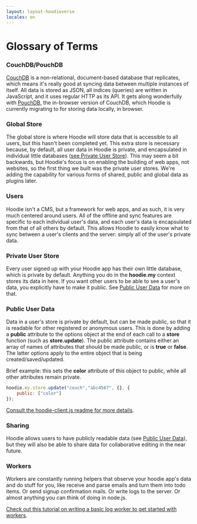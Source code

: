 ```yaml
---
layout: layout-hoodieverse
locales: en
---
```


# Glossary of Terms

### CouchDB/PouchDB
[CouchDB](http://couchdb.apache.org/) is a non-relational, document-based database that replicates, which means it's really good at syncing data between multiple instances of itself. All data is stored as JSON, all indices (queries) are written in JavaScript, and it uses regular HTTP as its API. It gets along wonderfully with [PouchDB](http://pouchdb.com/), the in-browser version of CouchDB, which Hoodie is currently migrating to for storing data locally, in browser.

### Global Store
The global store is where Hoodie will store data that is accessible to all users, but this hasn't been completed yet. This extra store is necessary because, by default, all user data in Hoodie is private, and encapsulated in individual little databases ([see Private User Store](#private-user-store)). This may seem a bit backwards, but Hoodie's focus is on enabling the building of web apps, not websites, so the first thing we built was the private user stores. We're adding the capability for various forms of shared, public and global data as plugins later.

### Users
Hoodie isn't a CMS, but a framework for web apps, and as such, it is very much centered around users. All of the offline and sync features are specific to each individual user's data, and each user's data is encapsulated from that of all others by default. This allows Hoodie to easily know what to sync between a user's clients and the server: simply all of the user's private data.

<a id="private-user-store"></a>
### Private User Store
Every user signed up with your Hoodie app has their own little database, which is private by default. Anything you do in the **hoodie.my** context stores its data in here. If you want other users to be able to see a user's data, you explicitly have to make it public. See [Public User Data](#public-user-data) for more on that.

<a id="public-user-data"></a>
### Public User Data
Data in a user's store is private by default, but can be made public, so that it is readable for other registered or anonymous users. This is done by adding a **public** attribute to the options object at the end of each call to a **store** function (such as **store.update**). The public attribute contains either an array of names of attributes that should be made public, or is **true** or **false**. The latter options apply to the entire object that is being created/saved/updated.

Brief example: this sets the **color** attribute of this object to public, while all other attributes remain private.

```javascript
hoodie.my.store.update("couch","abc4567", {}, {
	public: ["color"]
});
```

<a href="https://github.com/hoodiehq/hoodie.js/blob/b790bb09613e25b907af0e10a444cdcee98d910b/README.md" target="_blank">Consult the hoodie-client.js readme for more details</a>.

### Sharing

Hoodie allows users to have publicly readable data (see [Public User Data](#public-user-data)), but they will also be able to share data for collaborative editing in the near future.

### Workers

Workers are constantly running helpers that observe your hoodie app's data and do stuff for you, like receive and parse emails and turn them into todo items. Or send signup confirmation mails. Or write logs to the server. Or almost anything you can think of doing in node.js.

<a href="https://github.com/hoodiehq/documentation/blob/master/worker.md" target="_blank">Check out this tutorial on writing a basic log worker to get started with workers</a>.
